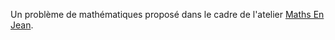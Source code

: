 Un problème de mathématiques proposé dans le cadre de l'atelier [Maths En Jean](https://www.mathenjeans.fr/).
